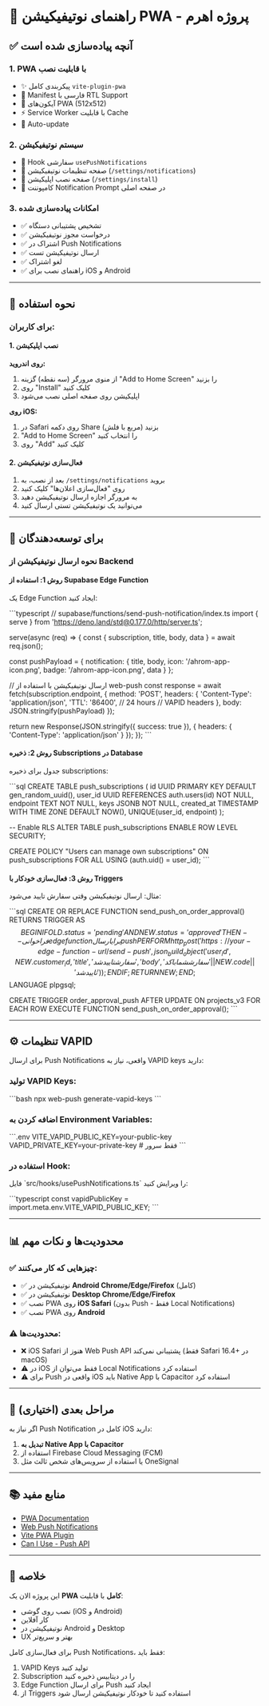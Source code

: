# 🔔 راهنمای نوتیفیکیشن PWA - پروژه اهرم

## ✅ آنچه پیاده‌سازی شده است

### 1. **PWA با قابلیت نصب**
- ✨ پیکربندی کامل `vite-plugin-pwa`
- 📱 Manifest فارسی با RTL Support
- 🎨 آیکون‌های PWA (512x512)
- ⚡ Service Worker با قابلیت Cache
- 🔄 Auto-update

### 2. **سیستم نوتیفیکیشن**
- 🔔 Hook سفارشی `usePushNotifications`
- 📄 صفحه تنظیمات نوتیفیکیشن (`/settings/notifications`)
- 📲 صفحه نصب اپلیکیشن (`/settings/install`)
- 🎯 کامپوننت Notification Prompt در صفحه اصلی

### 3. **امکانات پیاده‌سازی شده**
- ✅ تشخیص پشتیبانی دستگاه
- ✅ درخواست مجوز نوتیفیکیشن
- ✅ اشتراک در Push Notifications
- ✅ ارسال نوتیفیکیشن تست
- ✅ لغو اشتراک
- ✅ راهنمای نصب برای iOS و Android

---

## 📱 نحوه استفاده

### برای کاربران:

#### **1. نصب اپلیکیشن**

**روی اندروید:**
1. از منوی مرورگر (سه نقطه) گزینه "Add to Home Screen" را بزنید
2. روی "Install" کلیک کنید
3. اپلیکیشن روی صفحه اصلی نصب می‌شود

**روی iOS:**
1. در Safari روی دکمه Share (مربع با فلش) بزنید
2. "Add to Home Screen" را انتخاب کنید
3. روی "Add" کلیک کنید

#### **2. فعال‌سازی نوتیفیکیشن**
1. بعد از نصب، به `/settings/notifications` بروید
2. روی "فعال‌سازی اعلان‌ها" کلیک کنید
3. به مرورگر اجازه ارسال نوتیفیکیشن دهید
4. می‌توانید یک نوتیفیکیشن تستی ارسال کنید

---

## 🔧 برای توسعه‌دهندگان

### نحوه ارسال نوتیفیکیشن از Backend

#### **روش 1: استفاده از Supabase Edge Function**

یک Edge Function ایجاد کنید:

\`\`\`typescript
// supabase/functions/send-push-notification/index.ts
import { serve } from 'https://deno.land/std@0.177.0/http/server.ts';

serve(async (req) => {
  const { subscription, title, body, data } = await req.json();

  const pushPayload = {
    notification: {
      title,
      body,
      icon: '/ahrom-app-icon.png',
      badge: '/ahrom-app-icon.png',
      data
    }
  };

  // ارسال نوتیفیکیشن با استفاده از web-push
  const response = await fetch(subscription.endpoint, {
    method: 'POST',
    headers: {
      'Content-Type': 'application/json',
      'TTL': '86400', // 24 hours
      // VAPID headers
    },
    body: JSON.stringify(pushPayload)
  });

  return new Response(JSON.stringify({ success: true }), {
    headers: { 'Content-Type': 'application/json' }
  });
});
\`\`\`

#### **روش 2: ذخیره Subscriptions در Database**

جدول برای ذخیره subscriptions:

\`\`\`sql
CREATE TABLE push_subscriptions (
  id UUID PRIMARY KEY DEFAULT gen_random_uuid(),
  user_id UUID REFERENCES auth.users(id) NOT NULL,
  endpoint TEXT NOT NULL,
  keys JSONB NOT NULL,
  created_at TIMESTAMP WITH TIME ZONE DEFAULT NOW(),
  UNIQUE(user_id, endpoint)
);

-- Enable RLS
ALTER TABLE push_subscriptions ENABLE ROW LEVEL SECURITY;

CREATE POLICY "Users can manage own subscriptions"
  ON push_subscriptions
  FOR ALL
  USING (auth.uid() = user_id);
\`\`\`

#### **روش 3: فعال‌سازی خودکار با Triggers**

مثال: ارسال نوتیفیکیشن وقتی سفارش تایید می‌شود:

\`\`\`sql
CREATE OR REPLACE FUNCTION send_push_on_order_approval()
RETURNS TRIGGER AS $$
BEGIN
  IF OLD.status = 'pending' AND NEW.status = 'approved' THEN
    -- فراخوانی edge function برای ارسال push
    PERFORM http_post(
      'https://your-edge-function-url/send-push',
      json_build_object(
        'user_id', NEW.customer_id,
        'title', 'سفارش تایید شد',
        'body', 'سفارش شما با کد ' || NEW.code || ' تایید شد'
      )
    );
  END IF;
  RETURN NEW;
END;
$$ LANGUAGE plpgsql;

CREATE TRIGGER order_approval_push
  AFTER UPDATE ON projects_v3
  FOR EACH ROW
  EXECUTE FUNCTION send_push_on_order_approval();
\`\`\`

---

## ⚙️ تنظیمات VAPID

برای ارسال Push Notifications واقعی، نیاز به VAPID keys دارید:

### تولید VAPID Keys:

\`\`\`bash
npx web-push generate-vapid-keys
\`\`\`

### اضافه کردن به Environment Variables:

\`\`\`.env
VITE_VAPID_PUBLIC_KEY=your-public-key
VAPID_PRIVATE_KEY=your-private-key  # فقط سرور
\`\`\`

### استفاده در Hook:

فایل \`src/hooks/usePushNotifications.ts\` را ویرایش کنید:

\`\`\`typescript
const vapidPublicKey = import.meta.env.VITE_VAPID_PUBLIC_KEY;
\`\`\`

---

## 📊 محدودیت‌ها و نکات مهم

### ✅ **چیزهایی که کار می‌کنند:**

- ✅ نوتیفیکیشن در **Android Chrome/Edge/Firefox** (کامل)
- ✅ نوتیفیکیشن در **Desktop Chrome/Edge/Firefox**
- ✅ نصب PWA روی **iOS Safari** (بدون Push - فقط Local Notifications)
- ✅ نصب PWA روی **Android**

### ⚠️ **محدودیت‌ها:**

- ❌ iOS Safari هنوز از Web Push API پشتیبانی نمی‌کند (فقط Safari 16.4+ در macOS)
- ⚠️ در iOS فقط می‌توان از Local Notifications استفاده کرد
- ⚠️ برای Push واقعی در iOS باید Native App با Capacitor استفاده کرد

---

## 🚀 مراحل بعدی (اختیاری)

اگر نیاز به Push Notification کامل در iOS دارید:

1. **تبدیل به Native App با Capacitor**
2. استفاده از Firebase Cloud Messaging (FCM)
3. یا استفاده از سرویس‌های شخص ثالث مثل OneSignal

---

## 📚 منابع مفید

- [PWA Documentation](https://web.dev/progressive-web-apps/)
- [Web Push Notifications](https://developer.mozilla.org/en-US/docs/Web/API/Push_API)
- [Vite PWA Plugin](https://vite-pwa-org.netlify.app/)
- [Can I Use - Push API](https://caniuse.com/push-api)

---

## 🎯 خلاصه

این پروژه الان یک **PWA کامل** با قابلیت:
- نصب روی گوشی (iOS و Android)
- کار آفلاین
- نوتیفیکیشن در Android و Desktop
- UX بهتر و سریع‌تر

برای فعال‌سازی کامل Push Notifications، فقط باید:
1. VAPID Keys تولید کنید
2. Subscription را در دیتابیس ذخیره کنید  
3. Edge Function برای ارسال Push ایجاد کنید
4. از Triggers استفاده کنید تا خودکار نوتیفیکیشن ارسال شود
